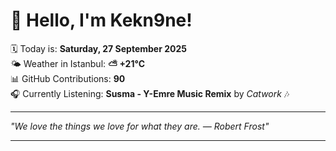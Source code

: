 # 👋 Hello, I'm Kekn9ne!

🗓️ Today is: **Saturday, 27 September 2025**  
🌤️ Weather in Istanbul: **⛅️  +21°C**  
📊 GitHub Contributions: **90**  
🎧 Currently Listening: **Susma - Y-Emre Music Remix** by *Catwork* 🎶

---

_"We love the things we love for what they are. — *Robert Frost*"_

---

